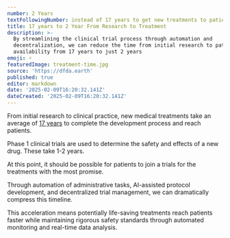 ```yaml
---
number: 2 Years
textFollowingNumber: instead of 17 years to get new treatments to patients
title: 17 years to 2 Year From Research to Treatment
description: >-
  By streamlining the clinical trial process through automation and
  decentralization, we can reduce the time from initial research to patient
  availability from 17 years to just 2 years
emoji: ⚡
featuredImage: treatment-time.jpg
source: 'https://dfda.earth'
published: true
editor: markdown
date: '2025-02-09T16:20:32.141Z'
dateCreated: '2025-02-09T16:20:32.141Z'
---
```


From initial research to clinical practice, new medical treatments take an average of [17 years](https://pmc.ncbi.nlm.nih.gov/articles/PMC3241518/) to complete the development process and reach patients.

Phase 1 clinical trials are used to determine the safety and effects of a new drug. These take 1-2 years.

At this point, it should be possible for patients to join a trials for the treatments with the most promise.

Through automation of administrative tasks, AI-assisted protocol development, and decentralized trial management, we can dramatically compress this timeline.

This acceleration means potentially life-saving treatments reach patients faster while maintaining rigorous safety standards through automated monitoring and real-time data analysis.
